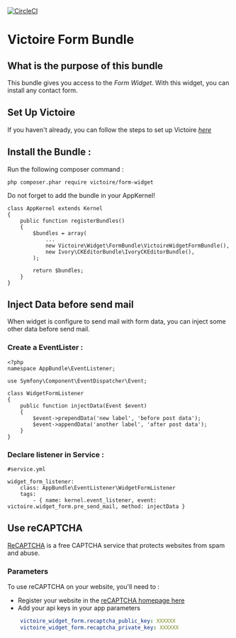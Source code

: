 [![CircleCI](https://circleci.com/gh/Victoire/WidgetFormBundle.svg?style=shield)](https://circleci.com/gh/Victoire/WidgetFormBundle)

Victoire Form Bundle
============

## What is the purpose of this bundle

This bundle gives you access to the *Form Widget*.
With this widget, you can install any contact form.

## Set Up Victoire

If you haven't already, you can follow the steps to set up Victoire *[here](https://github.com/Victoire/victoire/blob/master/doc/setup.md)*

## Install the Bundle :

Run the following composer command :

    php composer.phar require victoire/form-widget

Do not forget to add the bundle in your AppKernel!

    class AppKernel extends Kernel
    {
        public function registerBundles()
        {
            $bundles = array(
                ...
                new Victoire\Widget\FormBundle\VictoireWidgetFormBundle(),
                new Ivory\CKEditorBundle\IvoryCKEditorBundle(),
            );

            return $bundles;
        }
    }

## Inject Data before send mail

When widget is configure to send mail with form data, you can inject some other data before send mail.

### Create a EventLister :
    <?php
    namespace AppBundle\EventListener;
    
    use Symfony\Component\EventDispatcher\Event;
    
    class WidgetFormListener
    {
        public function injectData(Event $event)
        {
            $event->prependData('new label', 'before post data');
            $event->appendData('another label', 'after post data');
        }
    }

### Declare listener in Service :
    #service.yml
    
    widget_form_listener:
        class: AppBundle\EventListener\WidgetFormListener
        tags:
            - { name: kernel.event_listener, event: victoire.widget_form.pre_send_mail, method: injectData }

## Use reCAPTCHA

[ReCAPTCHA](https://developers.google.com/recaptcha/) is a free CAPTCHA service that protects websites from spam and abuse.

### Parameters 

To use reCAPTCHA on your website, you'll need to :
* Register your website in the [reCAPTCHA homepage here](https://www.google.com/recaptcha/intro/android.html)
* Add your api keys in your app parameters

```yaml
    victoire_widget_form.recaptcha_public_key: XXXXXX
    victoire_widget_form.recaptcha_private_key: XXXXXX
```
